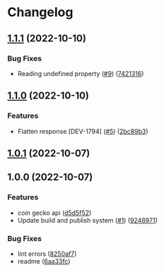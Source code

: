 # Changelog

## [1.1.1](https://github.com/cheqd/market-monitoring/compare/1.1.0...1.1.1) (2022-10-10)


### Bug Fixes

* Reading undefined property ([#9](https://github.com/cheqd/market-monitoring/issues/9)) ([7421316](https://github.com/cheqd/market-monitoring/commit/7421316cb52f416d93c784496dc241b8185d293f))

## [1.1.0](https://github.com/cheqd/market-monitoring/compare/1.0.1...1.1.0) (2022-10-10)


### Features

* Flatten response [DEV-1794] ([#5](https://github.com/cheqd/market-monitoring/issues/5)) ([2bc89b3](https://github.com/cheqd/market-monitoring/commit/2bc89b326e456f95ddc3755c206660f61de7a28c))

## [1.0.1](https://github.com/cheqd/market-monitoring/compare/1.0.0...1.0.1) (2022-10-07)

## 1.0.0 (2022-10-07)


### Features

* coin gecko api ([d5d5f52](https://github.com/cheqd/market-monitoring/commit/d5d5f52abd07580b74ccc3da3cd1dbf28913dafc))
* Update build and publish system  ([#1](https://github.com/cheqd/market-monitoring/issues/1)) ([9248971](https://github.com/cheqd/market-monitoring/commit/92489710ccfba9f65e173bc68e962f6ba336b165))


### Bug Fixes

* lint errors ([8250af7](https://github.com/cheqd/market-monitoring/commit/8250af740097186343798b8edb29a53fc84179ce))
* readme ([6aa33fc](https://github.com/cheqd/market-monitoring/commit/6aa33fc0a46d24385e92264990b27e9c5b0d7d6e))
